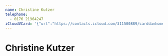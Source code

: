 ```yaml
---
name: Christine Kutzer
telephone:
  - 0176 21964247
iCloudVCard: '{"url":"https://contacts.icloud.com/311500889/carddavhome/card/4CAFBBB3-B6C9-4317-8F88-EB7DAE8FAB36.vcf","etag":"\"kmfhae8b\"","data":"BEGIN:VCARD\r\nVERSION:3.0\r\nFN:\r\nN:Kutzer;Christine;;;\r\nUID:48323783-E459-42C2-83DA-9E59AD85980B\r\nPRODID:ez-vcard 0.9.14-fc\r\nREV:2025-04-03T22:18:59Z\r\nORG:;\r\nTEL;TYPE=CELL:0176 21964247\r\nEND:VCARD"}'
---
```

# Christine Kutzer